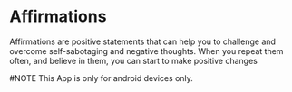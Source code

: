 # Affirmations

Affirmations are positive statements that can help you to challenge and overcome self-sabotaging and negative thoughts.
When you repeat them often, and believe in them, you can start to make positive changes

#NOTE
This App is only for android devices only.

